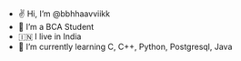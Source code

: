 - ✌ Hi, I’m @bbhhaavviikk
- 👔 I’m a BCA Student
- 🇮🇳 I live in India
- 💫 I’m currently learning C, C++, Python, Postgresql, Java




<!---
bbhhaavviikk/bbhhaavviikk is a ✨ special ✨ repository because its `README.md` (this file) appears on your GitHub profile.
You can click the Preview link to take a look at your changes.
--->
